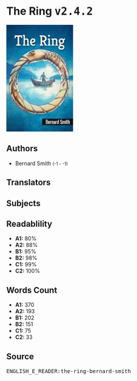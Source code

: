 # The Ring <kbd>v2.4.2</kbd>

![](./cover.medium.jpg "")

## Authors


 - Bernard Smith <small>(-1 - -1)</small>

## Translators



## Subjects



## Readablility


 - **A1:** 80%
 - **A2:** 88%
 - **B1:** 95%
 - **B2:** 98%
 - **C1:** 99%
 - **C2:** 100%

## Words Count


 - **A1:** 370
 - **A2:** 193
 - **B1:** 202
 - **B2:** 151
 - **C1:** 75
 - **C2:** 33

## Source


<kbd>ENGLISH_E_READER:the-ring-bernard-smith</kbd>
